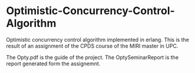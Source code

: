 # Optimistic-Concurrency-Control-Algorithm
Optimistic concurrency control algorithm implemented in erlang. This is the result of an assignment of the CPDS course of the MIRI master in UPC.

The Opty.pdf is the guide of the project. The OptySeminarReport is the report generated form the assignemnt.
